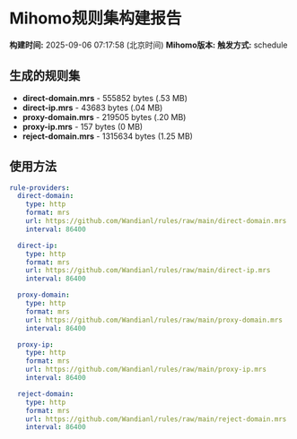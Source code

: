 # Mihomo规则集构建报告

**构建时间:** 2025-09-06 07:17:58 (北京时间)
**Mihomo版本:** 
**触发方式:** schedule

## 生成的规则集

- **direct-domain.mrs** - 555852 bytes (.53 MB)
- **direct-ip.mrs** - 43683 bytes (.04 MB)
- **proxy-domain.mrs** - 219505 bytes (.20 MB)
- **proxy-ip.mrs** - 157 bytes (0 MB)
- **reject-domain.mrs** - 1315634 bytes (1.25 MB)

## 使用方法

```yaml
rule-providers:
  direct-domain:
    type: http
    format: mrs
    url: https://github.com/Wandianl/rules/raw/main/direct-domain.mrs
    interval: 86400

  direct-ip:
    type: http
    format: mrs
    url: https://github.com/Wandianl/rules/raw/main/direct-ip.mrs
    interval: 86400

  proxy-domain:
    type: http
    format: mrs
    url: https://github.com/Wandianl/rules/raw/main/proxy-domain.mrs
    interval: 86400

  proxy-ip:
    type: http
    format: mrs
    url: https://github.com/Wandianl/rules/raw/main/proxy-ip.mrs
    interval: 86400

  reject-domain:
    type: http
    format: mrs
    url: https://github.com/Wandianl/rules/raw/main/reject-domain.mrs
    interval: 86400

```
